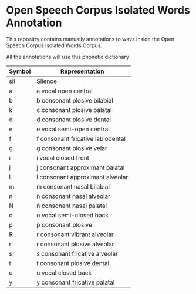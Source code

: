 # Open Speech Corpus Isolated Words Annotation

This repositry contains manually annotations to wavs inside the Open Speech Corpus Isolated Words Corpus.


All the annotations will use this phonetic dictionary

|Symbol|Representation|
|-|-|
|sil|Silence|
|a|a vocal open central|
|b|b consonant plosive bilabial|
|k|c consonant plosive palatal|
|d|d consonant plosive dental|
|e|e vocal semi-open central|
|f|f consonant fricative labiodental|
|g|g consonant plosive velar|
|i|i vocal closed front|
|j|j consonant approximant palatal|
|l|l consonant approximant alveolar|
|m|m consonant nasal bilabial|
|n|n consonant nasal alveolar|
|N|ñ consonant nasal palatal|
|o|o vocal semi-closed back|
|p|p consonant plosive|
|R|r consonant vibrant alveolar|
|r|r consonant plosive alveolar|
|s|s consonant fricative alveolar|
|t|t consonant plosive dental|
|u|u vocal closed back|
|y|y consonant fricative palatal|
